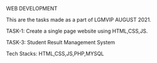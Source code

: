 WEB DEVELOPMENT

This are the tasks made as a part of LGMVIP AUGUST 2021.

TASK-1: Create a single page website using HTML,CSS,JS.

TASK-3: Student Result Management System 

Tech Stacks: HTML,CSS,JS,PHP,MYSQL

